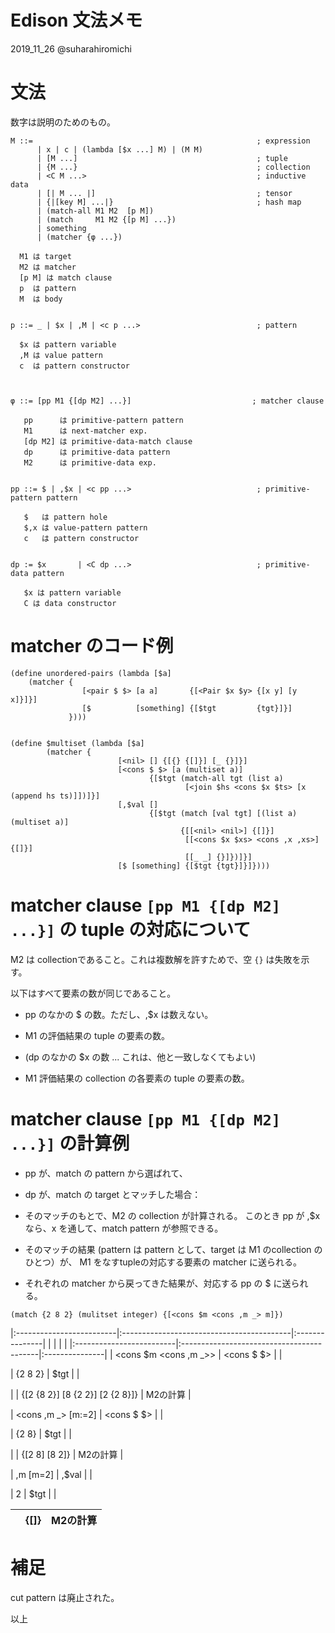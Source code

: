Edison 文法メモ
=======================

2019_11_26 @suharahiromichi


# 文法

数字は説明のためのもの。

```
M ::=                                                  ; expression
      | x | c | (lambda [$x ...] M) | (M M)
      | [M ...]                                        ; tuple
      | {M ...}                                        ; collection
      | <C M ...>                                      ; inductive data
      | [| M ... |]                                    ; tensor
      | {|[key M] ...|}                                ; hash map
      | (match-all M1 M2  [p M])
      | (match     M1 M2 {[p M] ...})
      | something
      | (matcher {φ ...})

  M1 は target
  M2 は matcher
  [p M] は match clause
  p  は pattern
  M  は body


p ::= _ | $x | ,M | <c p ...>                          ; pattern
       
  $x は pattern variable
  ,M は value pattern
  c  は pattern constructor



φ ::= [pp M1 {[dp M2] ...}]                           ; matcher clause

   pp      は primitive-pattern pattern
   M1      は next-matcher exp.
   [dp M2] は primitive-data-match clause
   dp      は primitive-data pattern
   M2      は primitive-data exp.


pp ::= $ | ,$x | <c pp ...>                            ; primitive-pattern pattern

   $   は pattern hole
   $,x は value-pattern pattern
   c   は pattern constructor
   

dp := $x       | <C dp ...>                            ; primitive-data pattern

   $x は pattern variable
   C は data constructor

```

# matcher のコード例

```
(define unordered-pairs (lambda [$a]
    (matcher {
                [<pair $ $> [a a]       {[<Pair $x $y> {[x y] [y x]}]}]
                [$          [something] {[$tgt         {tgt}]}]
             })))


(define $multiset (lambda [$a]
        (matcher {
                        [<nil> [] {[{} {[]}] [_ {}]}]
                        [<cons $ $> [a (multiset a)]
                               {[$tgt (match-all tgt (list a)
                                       [<join $hs <cons $x $ts> [x (append hs ts)]])]}]
                        [,$val []
                               {[$tgt (match [val tgt] [(list a) (multiset a)]
                                      {[[<nil> <nil>] {[]}]
                                       [[<cons $x $xs> <cons ,x ,xs>] {[]}]
                                       [[_ _] {}]})]}]
                        [$ [something] {[$tgt {tgt}]}]})))
```


# matcher clause ``[pp M1 {[dp M2] ...}]`` の tuple の対応について

M2 は collectionであること。これは複数解を許すためで、空 ``{}`` は失敗を示す。

以下はすべて要素の数が同じであること。

- pp のなかの $ の数。ただし、,$x は数えない。

- M1 の評価結果の tuple の要素の数。

- (dp のなかの $x の数 ... これは、他と一致しなくてもよい)

- M1 評価結果の collection の各要素の tuple の要素の数。



# matcher clause ``[pp M1 {[dp M2] ...}]`` の計算例

- pp が、match の pattern から選ばれて、

- dp が、match の target とマッチした場合：

- そのマッチのもとで、M2 の collection が計算される。
  このとき pp が ,$x なら、x を通して、match pattern が参照できる。

- そのマッチの結果 (pattern は pattern として、target は M1 のcollection のひとつ）が、
  M1 をなすtupleの対応する要素の matcher に送られる。

- それぞれの matcher から戻ってきた結果が、対応する pp の $ に送られる。


```
(match {2 8 2} (mulitset integer) {[<cons $m <cons ,m _> m]})
```


|:-------------------------|:------------------------------------------|:---------------|
|                      |             |                                      |
|:-------------------------|:------------------------------------------|:---------------|
| <cons $m <cons ,m _>>    | <cons $ $>                                |                |

| {2 8 2}                  | $tgt                     |                |

|                          | {[2 {8 2}] [8 {2 2}] [2 {2 8}]}       | M2の計算 |

| <cons ,m _>    [m:=2]    | <cons $ $>                         |                |

| {2 8}                    | $tgt                               |                |

|                          | {[2 8] [8 2]}                       | M2の計算 |

| ,m             [m=2]     |  ,$val                           |                |

| 2                        | $tgt                             |                |

|                          |  {[]}                                 | M2の計算 |
|:-------------------------|:------------------------------------------|:---------------|



# 補足

cut pattern は廃止された。


以上
